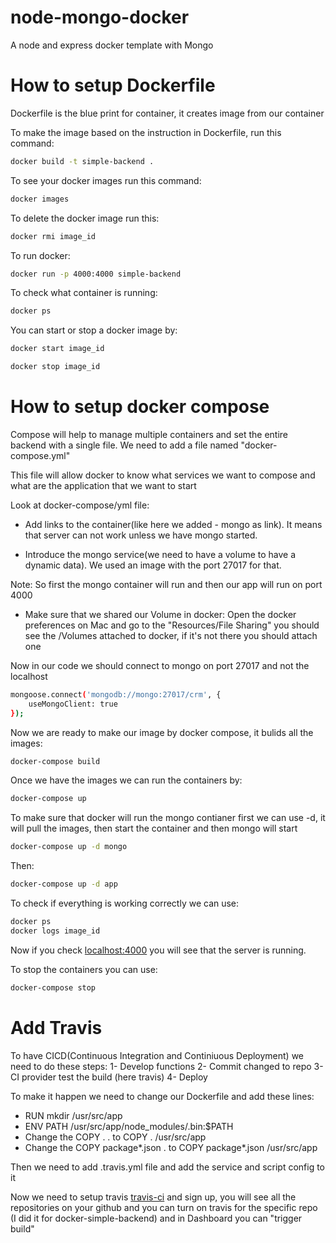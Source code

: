 # node-mongo-docker
A node and express docker template with Mongo


# How to setup Dockerfile
Dockerfile is the blue print for container, it creates image from our container

To make the image based on the instruction in Dockerfile, run this command: 
```bash
docker build -t simple-backend .
```

To see your docker images run this command: 
```bash
docker images
```

To delete the docker image run this:
```bash
docker rmi image_id
```

To run docker: 
```bash
docker run -p 4000:4000 simple-backend
```

To check what container is running: 
```bash
docker ps
```

You can start or stop a docker image by:
```bash
docker start image_id
```

```bash
docker stop image_id
```

# How to setup docker compose

Compose will help to manage multiple containers and set the entire backend with a single file. We need to add a file named "docker-compose.yml"

This file will allow docker to know what services we want to compose and what are the application that we want to start

Look at docker-compose/yml file:

  - Add links to the container(like here we added - mongo as link). It means that server can not work unless we have mongo started.

  - Introduce the mongo service(we need to have a volume to have a dynamic data). We used an image with the port 27017 for that.

Note: So first the mongo container will run and then our app will run on port 4000

  - Make sure that we shared our Volume in docker:
    Open the docker preferences on Mac and go to the "Resources/File Sharing" you should see the /Volumes attached to docker, if it's not there you should attach one

Now in our code we should connect to mongo on port 27017 and not the localhost

```bash
mongoose.connect('mongodb://mongo:27017/crm', {
    useMongoClient: true
});
```
Now we are ready to make our image by docker compose, it bulids all the images:
```bash 
docker-compose build
```
Once we have the images we can run the containers by:
```bash
docker-compose up
```

To make sure that docker will run the mongo contianer first we can use -d, it will pull the images, then start the container and then mongo will start
```bash
docker-compose up -d mongo 
```

Then:
```bash
docker-compose up -d app
```

To check if everything is working correctly we can use:
```bash
docker ps
docker logs image_id
```
Now if you check [localhost:4000](http://localhost:4000/) you will see that the server is running.

To stop the containers you can use:
```bash
docker-compose stop
```

# Add Travis
To have CICD(Continuous Integration and Continiuous Deployment) we need to do these steps:
  1- Develop functions
  2- Commit changed to repo
  3- CI provider test the build (here travis)
  4- Deploy

To make it happen we need to change our Dockerfile and add these lines:
  - RUN mkdir /usr/src/app
  - ENV PATH /usr/src/app/node_modules/.bin:$PATH
  - Change the COPY . . to COPY . /usr/src/app
  - Change the COPY package*.json . to COPY package*.json /usr/src/app

Then we need to add .travis.yml file and add the service and script config to it

Now we need to setup travis [travis-ci](https://travis-ci.org/) and sign up, you will see all the repositories on your github and you can turn on travis for the specific repo (I did it for docker-simple-backend) and in Dashboard you can "trigger build"


